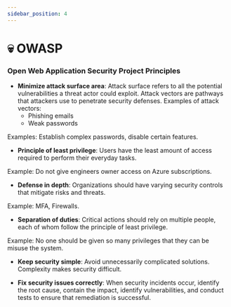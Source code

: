 ```yaml
---
sidebar_position: 4
---
```


# 💀 OWASP


### Open Web Application Security Project Principles

- **Minimize attack surface area**: Attack surface refers to all the potential vulnerabilities a threat actor could exploit. Attack vectors are pathways that attackers use to penetrate security defenses. Examples of attack vectors:
	- Phishing emails
	- Weak passwords

Examples: Establish complex passwords, disable certain features.

- **Principle of least privilege**: Users have the least amount of access required to perform their everyday tasks.

Example: Do not give engineers owner access on Azure subscriptions.

- **Defense in depth**: Organizations should have varying security controls that mitigate risks and threats.

Example: MFA, Firewalls.

- **Separation of duties**: Critical actions should rely on multiple people, each of whom follow the principle of least privilege. 

Example: No one should be given so many privileges that they can be misuse the system.

- **Keep security simple**: Avoid unnecessarily complicated solutions. Complexity makes security difficult. 

- **Fix security issues correctly**: When security incidents occur, identify the root cause, contain the impact, identify vulnerabilities, and conduct tests to ensure that remediation is successful.